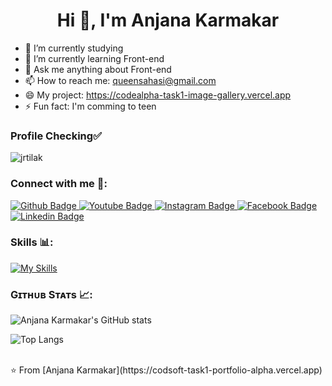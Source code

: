  <h1 align="center">Hi 👋, I'm Anjana Karmakar</h1>

- 🔭 I’m currently studying
- 🌱 I’m currently learning Front-end
- 💬 Ask me anything about Front-end 
- 📫 How to reach me: queensahasi@gmail.com
- 😄 My project: https://codealpha-task1-image-gallery.vercel.app
- ⚡ Fun fact: I'm comming to teen

### Profile Checking✅
<p align="left"> <img src="https://komarev.com/ghpvc/?username=Anjana113-hub&label=Profile%20views&color=0e75b6&style=flat" alt="jrtilak" /> </p>
  
### Connect with me 🌟:
<div id="badges">
  <a href="https://github.com/Anjana113-hub">
    <img src="https://img.shields.io/badge/Github-white?style=for-the-badge&logo=Github&logoColor=black" alt="Github Badge"/>
  </a>
  <a href="https://www.youtube.com/@coolmind0124?si=72N485-Zwn-o8F1z">
    <img src="https://img.shields.io/badge/YouTube-red?style=for-the-badge&logo=youtube&logoColor=white" alt="Youtube Badge"/>
  </a>
   <a href="https://www.instagram.com/anjanakarmakar7/?hl=en">
    <img src="https://img.shields.io/badge/Instagram-purple?style=for-the-badge&logo=instagram&logoColor=white" alt="Instagram Badge"/>
  </a>
   <a href="https://m.facebook.com/anjana.karmakar.50999/">
    <img src="https://img.shields.io/badge/Facebook-green?style=for-the-badge&logo=facebook&logoColor=white" alt="Facebook Badge"/>
  </a>
   <a href="https://www.linkedin.com/in/anjana-karmakar">
    <img src="https://img.shields.io/badge/Linkedin-blue?style=for-the-badge&logo=linkedin&logoColor=white" alt="Linkedin Badge"/>
  </a>
</div>

### Skills 📊:
[![My Skills](https://skillicons.dev/icons?i=html,css,js,java,c,github,git)](https://skillicons.dev)

### Gɪᴛʜᴜʙ Sᴛᴀᴛs 📈:

![Anjana Karmakar's GitHub stats](https://github-readme-stats.vercel.app/api?username=Anjana113-hub&show_icons=true&theme=dark&rank_icon=github)

![Top Langs](https://github-readme-stats.vercel.app/api/top-langs/?username=Anjana113-hub&theme=dark)


<br>
⭐️ From [Anjana Karmakar](https://codsoft-task1-portfolio-alpha.vercel.app)
